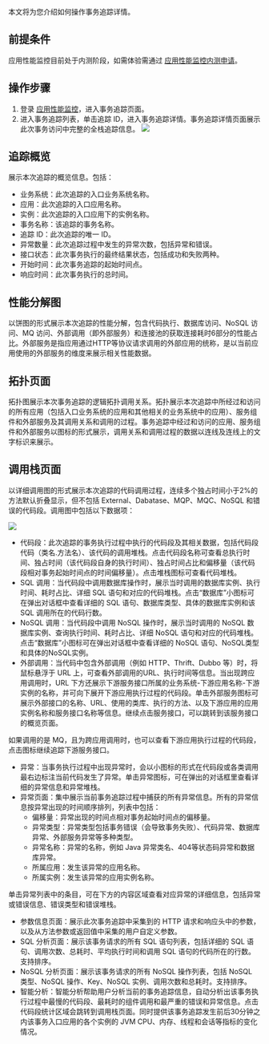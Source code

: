 本文将为您介绍如何操作事务追踪详情。

## 前提条件


应用性能监控目前处于内测阶段，如需体验需通过 [应用性能监控内测申请](https://cloud.tencent.com/apply/p/f5yvbf09mka)。

## 操作步骤

1. 登录 [应用性能监控](https://console.cloud.tencent.com/tapm/tracking)，进入事务追踪页面。
2. 进入事务追踪列表，单击追踪 ID，进入事务追踪详情。事务追踪详情页面展示此次事务访问中完整的全栈追踪信息。
![](https://main.qcloudimg.com/raw/8e68d7cc34b3f94039911de358d76f99.png)

## 追踪概览

展示本次追踪的概览信息。包括：

-   业务系统：此次追踪的入口业务系统名称。
-   应用：此次追踪的入口应用名称。
-   实例：此次追踪的入口应用下的实例名称。
-   事务名称：该追踪的事务名称。
-   追踪 ID：此次追踪的唯一 ID。
-   异常数量：此次追踪过程中发生的异常次数，包括异常和错误。
-   接口状态：此次事务执行的最终结果状态，包括成功和失败两种。
-   开始时间：此次事务追踪的起始时间点。
-   响应时间：此次事务执行的总时间。


## 性能分解图

以饼图的形式展示本次追踪的性能分解，包含代码执行、数据库访问、NoSQL 访问、MQ 访问、外部调用（即外部服务）和连接池的获取连接耗时6部分的性能占比。外部服务是指应用通过HTTP等协议请求调用的外部应用的统称，是以当前应用使用的外部服务的维度来展示相关性能数据。

## 拓扑页面

拓扑图展示本次事务追踪的逻辑拓扑调用关系。拓扑展示本次追踪中所经过和访问的所有应用（包括入口业务系统的应用和其他相关的业务系统中的应用）、服务组件和外部服务及其调用关系和调用的过程。事务追踪中经过和访问的应用、服务组件和外部服务以图标的形式展示，调用关系和调用过程的数据以连线及连线上的文字标识来展示。

## 调用栈页面

以详细调用图的形式展示本次追踪的代码调用过程，连续多个独占时间小于2%的方法默认折叠显示，但不包括
 External、Dabatase、MQP、MQC、NoSQL 和错误的代码段。调用图中包括以下数据项：

![](https://main.qcloudimg.com/raw/e86dcc86c0ad86fab36f4100b8e1a193.png)

-   代码段：此次追踪的事务执行过程中执行的代码段及其相关数据，包括代码段代码（类名.方法名）、该代码的调用堆栈。点击代码段名称可查看总执行时间、独占时间（该代码段自身的执行时间）、独占时间占比和偏移量（该代码段相对事务起始时间点的时间偏移量）。点击堆栈图标可查看代码堆栈。
-   SQL 调用：当代码段中调用数据库操作时，展示当时调用的数据库实例、执行时间、耗时占比、详细 SQL 语句和对应的代码堆栈。点击“数据库”小图标可在弹出对话框中查看详细的 SQL 语句、数据库类型、具体的数据库实例和该 SQL 调用所在的代码行数。
-   NoSQL 调用：当代码段中调用 NoSQL 操作时，展示当时调用的 NoSQL 数据库实例、查询执行时间、耗时占比、详细 NoSQL 语句和对应的代码堆栈。点击“数据库”小图标可在弹出对话框中查看详细的 NoSQL
    语句、NoSQL类型和具体的NoSQL实例。
-   外部调用：当代码中包含外部调用（例如 HTTP、Thrift、Dubbo 等）时，将鼠标悬浮于 URL 上，可查看外部调用的URL、执行时间等信息。当出现跨应用调用时，URL 下方还展示下游服务接口所属的业务系统-下游应用名称-下游实例的名称，并可向下展开下游应用执行过程的代码段。单击外部服务图标可展示外部接口的名称、URL、使用的类库、执行的方法、以及下游应用的应用实例名称和服务接口名称等信息。继续点击服务接口，可以跳转到该服务接口的概览页面。


如果调用的是 MQ，且为跨应用调用时，也可以查看下游应用执行过程的代码段，点击图标继续追踪下游服务接口。

-  异常：当事务执行过程中出现异常时，会以小图标的形式在代码段或各类调用最右边标注当前代码发生了异常。单击异常图标，可在弹出的对话框里查看详细的异常信息和异常堆栈。
- 异常页面：集中展示当前事务追踪过程中捕获的所有异常信息。所有的异常信息按异常出现的时间顺序排列，列表中包括：
  -   偏移量：异常出现的时间点相对事务起始时间点的偏移量。
  -   异常类型：异常类型包括事务错误（会导致事务失败）、代码异常、数据库异常、外部服务异常等多种类型。
  -   异常名称：异常的名称，例如 Java 异常类名、404等状态码异常和数据库异常。
  -   所属应用：发生该异常的应用名称。
  -   所属实例：发生该异常的应用实例名称。



单击异常列表中的条目，可在下方的内容区域查看对应异常的详细信息，包括异常或错误信息、错误类型和错误堆栈。
- 参数信息页面：展示此次事务追踪中采集到的 HTTP 请求和响应头中的参数，以及从方法参数或返回值中采集的用户自定义参数。
- SQL 分析页面：展示该事务请求的所有 SQL 语句列表，包括详细的 SQL 语句、调用次数、总耗时、平均执行时间和调用 SQL 语句的代码所在的行数。支持排序。
- NoSQL 分析页面：展示该事务请求的所有 NoSQL 操作列表，包括 NoSQL 类型、NoSQL 操作、Key、NoSQL 实例、调用次数和总耗时。支持排序。
- 智能分析：智能分析帮助用户分析当前的事务追踪信息，自动分析出该事务执行过程中最慢的代码段、最耗时的组件调用和最严重的错误和异常信息。点击代码段统计区域会跳转到调用栈页面。同时提供该事务追踪发生前后30分钟之内该事务入口应用的各个实例的 JVM CPU、内存、线程和会话等指标的变化情况。
